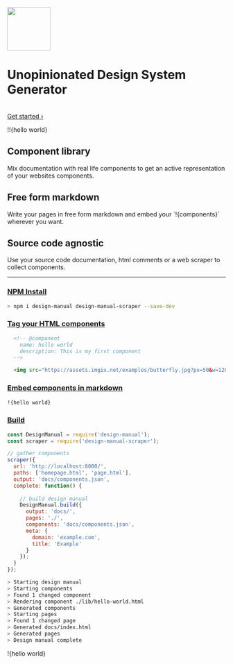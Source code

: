 <div class="lead">
  <img src="./assets/logo.png" height="100" />
  <br>
  <h1>Unopinionated Design System Generator</h1>
  <br>
  <a href="./getting-started.html">Get started ›</a>
</div>

!!{hello world}

<div class="features">
  <div class="features__item">
    <h2>Component library</h2>
    <p>Mix documentation with real life components to get an active representation of your websites components.</p>
  </div>
  <div class="features__item">
    <h2>Free form markdown</h2>
    <p>Write your pages in free form markdown and embed your `!​{components}` wherever you want.</p>
  </div>
  <div class="features__item">
    <h2>Source code agnostic</h2>
    <p>Use your source code documentation, html comments or a web scraper to collect components.</p>
  </div>
</div>

---

### [NPM Install](https://www.npmjs.com/package/design-manual)

```bash
> npm i design-manual design-manual-scraper --save-dev
```

### [Tag your HTML components](./getting-started.html#collect-website-components)

```html
  <!-- @component
    name: hello world
    description: This is my first component
  -->

  <img src="https://assets.imgix.net/examples/butterfly.jpg?px=50&w=1200&h=50&fit=crop" alt="" />
```

### [Embed components in markdown](./getting-started.html#write-documentation-pages)

```md
!{hello world}
```

### [Build](./examples.html#implementation)

```js
const DesignManual = require('design-manual');
const scraper = require('design-manual-scraper');

// gather components
scraper({
  url: 'http://localhost:8000/',
  paths: ['homepage.html', 'page.html'],
  output: 'docs/components.json',
  complete: function() {
    
    // build design manual
    DesignManual.build({
      output: 'docs/',
      pages: './',
      components: 'docs/components.json',
      meta: {
        domain: 'example.com',
        title: 'Example'
      }
    });
  }
});
```

```bash
> Starting design manual
> Starting components
> Found 1 changed component
> Rendering component ./lib/hello-world.html
> Generated components
> Starting pages
> Found 1 changed page
> Generated docs/index.html
> Generated pages
> Design manual complete
```

!{hello world}